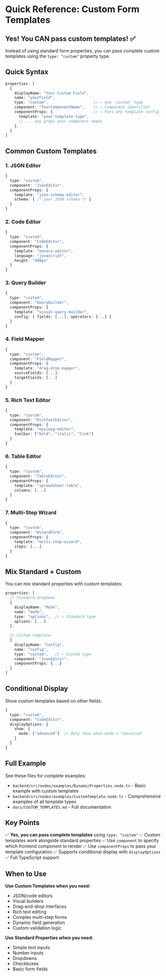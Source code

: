 # Quick Reference: Custom Form Templates

## Yes! You CAN pass custom templates! ✅

Instead of using standard form properties, you can pass complete custom templates using the `type: "custom"` property type.

## Quick Syntax

```typescript
properties: [
  {
    displayName: "Your Custom Field",
    name: "yourField",
    type: "custom",                    // ← Use 'custom' type
    component: "YourComponentName",    // ← Component identifier
    componentProps: {                  // ← Pass any template config
      template: "your-template-type",
      // ... any props your component needs
    },
  }
]
```

## Common Custom Templates

### 1. JSON Editor
```typescript
{
  type: "custom",
  component: "JsonEditor",
  componentProps: {
    template: "json-schema-editor",
    schema: { /* your JSON schema */ }
  }
}
```

### 2. Code Editor
```typescript
{
  type: "custom",
  component: "CodeEditor",
  componentProps: {
    template: "monaco-editor",
    language: "javascript",
    height: "400px"
  }
}
```

### 3. Query Builder
```typescript
{
  type: "custom",
  component: "QueryBuilder",
  componentProps: {
    template: "visual-query-builder",
    config: { fields: [...], operators: {...} }
  }
}
```

### 4. Field Mapper
```typescript
{
  type: "custom",
  component: "FieldMapper",
  componentProps: {
    template: "drag-drop-mapper",
    sourceFields: [...],
    targetFields: [...]
  }
}
```

### 5. Rich Text Editor
```typescript
{
  type: "custom",
  component: "RichTextEditor",
  componentProps: {
    template: "wysiwyg-editor",
    toolbar: ["bold", "italic", "link"]
  }
}
```

### 6. Table Editor
```typescript
{
  type: "custom",
  component: "TableEditor",
  componentProps: {
    template: "spreadsheet-table",
    columns: [...]
  }
}
```

### 7. Multi-Step Wizard
```typescript
{
  type: "custom",
  component: "WizardForm",
  componentProps: {
    template: "multi-step-wizard",
    steps: [...]
  }
}
```

## Mix Standard + Custom

You can mix standard properties with custom templates:

```typescript
properties: [
  // Standard dropdown
  {
    displayName: "Mode",
    name: "mode",
    type: "options",  // ← Standard type
    options: [...]
  },
  
  // Custom template
  {
    displayName: "Config",
    name: "config",
    type: "custom",   // ← Custom type
    component: "JsonEditor",
    componentProps: {...}
  }
]
```

## Conditional Display

Show custom templates based on other fields:

```typescript
{
  type: "custom",
  component: "CodeEditor",
  displayOptions: {
    show: {
      mode: ["advanced"]  // Only show when mode = "advanced"
    }
  }
}
```

## Full Example

See these files for complete examples:
- `backend/src/nodes/examples/DynamicProperties.node.ts` - Basic example with custom templates
- `backend/src/nodes/examples/CustomTemplate.node.ts` - Comprehensive examples of all template types
- `docs/CUSTOM_TEMPLATES.md` - Full documentation

## Key Points

✅ **Yes, you can pass complete templates** using `type: "custom"`
✅ Custom templates work alongside standard properties
✅ Use `component` to specify which frontend component to render
✅ Use `componentProps` to pass your template configuration
✅ Supports conditional display with `displayOptions`
✅ Full TypeScript support

## When to Use

**Use Custom Templates when you need:**
- JSON/code editors
- Visual builders
- Drag-and-drop interfaces
- Rich text editing
- Complex multi-step forms
- Dynamic field generation
- Custom validation logic

**Use Standard Properties when you need:**
- Simple text inputs
- Number inputs
- Dropdowns
- Checkboxes
- Basic form fields
